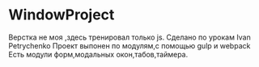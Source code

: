 # WindowProject
Верстка не моя ,здесь тренировал только js.
Сделано по урокам Ivan Petrychenko
Проект выпонен по модулям,с помощью gulp и webpack
Есть модули форм,модальных окон,табов,таймера.
